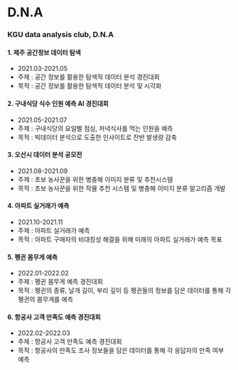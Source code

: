 # D.N.A
### KGU data analysis club, D.N.A

#### 1. 제주 공간정보 데이터 탐색
  - 2021.03-2021.05
  - 주제 : 공간 정보를 활용한 탐색적 데이터 분석 경진대회
  - 목적 : 공간 정보를 활용한 탐색적 데이터 분석 및 시각화

#### 2. 구내식당 식수 인원 예측 AI 경진대회
  - 2021.05-2021.07
  - 주제 : 구내식당의 요일별 점심, 저녁식사를 먹는 인원을 예측
  - 목적 : 빅데이터 분석으로 도출한 인사이트로 잔반 발생량 감축

#### 3. 오산시 데이터 분석 공모전
  - 2021.08-2021.09
  - 주제 : 초보 농사꾼을 위한 병충해 이미지 분류 및 추천시스템
  - 목적 : 초보 농사꾼을 위한 작물 추천 시스템 및 병충해 이미지 분류 알고리즘 개발

#### 4. 아파트 실거래가 예측
  - 2021.10-2021.11
  - 주제 : 아파트 실거래가 예측
  - 목적 : 아파트 구매자의 비대칭성 해결을 위해 미래의 아파트 실거래가 예측 목표

#### 5. 펭귄 몸무게 예측
  - 2022.01-2022.02
  - 주제 : 펭귄 몸무게 예측 경진대회
  - 목적 : 펭귄의 종류, 날개 길이, 부리 깊이 등 펭귄들의 정보를 담은 데이터를 통해 각 펭귄의 몸무게를 예측

#### 6. 항공사 고객 만족도 예측 경진대회
  - 2022.02-2022.03
  - 주제 : 항공사 고객 만족도 예측 경진대회
  - 목적 : 항공사의 만족도 조사 정보들을 담은 데이터를 통해 각 응답자의 만족 여부 예측
